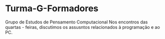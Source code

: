 # Turma-G-Formadores
Grupo de Estudos de Pensamento Computacional
Nos encontros das quartas - feiras, discutimos os assusntos relacionados à programação e ao PC.
